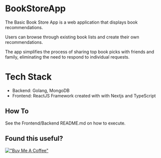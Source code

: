 # BookStoreApp
The Basic Book Store App is a web application that displays book recommendations. 

Users can browse through existing book lists and create their own recommendations. 

The app simplifies the process of sharing top book picks with friends and family, eliminating the need to respond to individual requests.

# Tech Stack
- Backend: Golang, MongoDB
- Frontend: ReactJS Framework created with with Nextjs and TypeScript

## How To
See the Frontend/Backend README.md on how to execute.

## Found this useful?
[!["Buy Me A Coffee"](https://www.buymeacoffee.com/assets/img/custom_images/orange_img.png)](https://www.buymeacoffee.com/lukesb)
